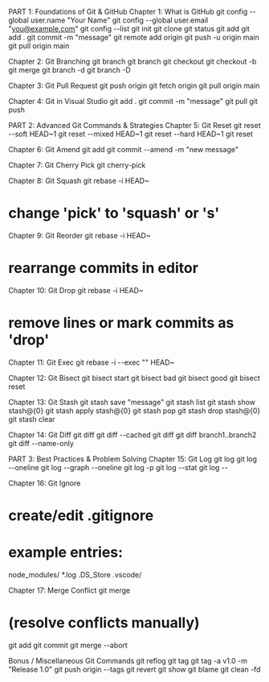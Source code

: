 PART 1: Foundations of Git & GitHub
Chapter 1: What is GitHub
git config --global user.name "Your Name"
git config --global user.email "you@example.com"
git config --list
git init
git clone <repo-url>
git status
git add <file>
git add .
git commit -m "message"
git remote add origin <repo-url>
git push -u origin main
git pull origin main

Chapter 2: Git Branching
git branch
git branch <branch-name>
git checkout <branch-name>
git checkout -b <branch-name>
git merge <branch-name>
git branch -d <branch-name>
git branch -D <branch-name>

Chapter 3: Git Pull Request
git push origin <branch-name>
git fetch origin
git pull origin main

Chapter 4: Git in Visual Studio
git add .
git commit -m "message"
git pull
git push

PART 2: Advanced Git Commands & Strategies
Chapter 5: Git Reset
git reset --soft HEAD~1
git reset --mixed HEAD~1
git reset --hard HEAD~1
git reset <commit-hash>

Chapter 6: Git Amend
git add <file>
git commit --amend -m "new message"

Chapter 7: Git Cherry Pick
git cherry-pick <commit-hash>

Chapter 8: Git Squash
git rebase -i HEAD~<number-of-commits>
# change 'pick' to 'squash' or 's'

Chapter 9: Git Reorder
git rebase -i HEAD~<number-of-commits>
# rearrange commits in editor

Chapter 10: Git Drop
git rebase -i HEAD~<number-of-commits>
# remove lines or mark commits as 'drop'

Chapter 11: Git Exec
git rebase -i --exec "<command>" HEAD~<number>

Chapter 12: Git Bisect
git bisect start
git bisect bad
git bisect good <commit-hash>
git bisect reset

Chapter 13: Git Stash
git stash save "message"
git stash list
git stash show stash@{0}
git stash apply stash@{0}
git stash pop
git stash drop stash@{0}
git stash clear

Chapter 14: Git Diff
git diff
git diff --cached
git diff <commit1> <commit2>
git diff branch1..branch2
git diff --name-only

PART 3: Best Practices & Problem Solving
Chapter 15: Git Log
git log
git log --oneline
git log --graph --oneline
git log -p
git log --stat
git log -- <file>

Chapter 16: Git Ignore
# create/edit .gitignore
# example entries:
node_modules/
*.log
.DS_Store
.vscode/

Chapter 17: Merge Conflict
git merge <branch-name>
# (resolve conflicts manually)
git add <file>
git commit
git merge --abort

Bonus / Miscellaneous Git Commands
git reflog
git tag
git tag -a v1.0 -m "Release 1.0"
git push origin --tags
git revert <commit-hash>
git show <commit-hash>
git blame <file>
git clean -fd
